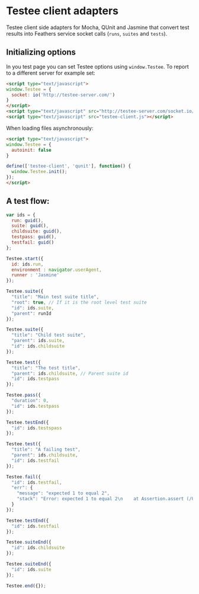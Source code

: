 # Testee client adapters

Testee client side adapters for Mocha, QUnit and Jasmine that convert test results into Feathers service socket calls (`runs`, `suites` and `tests`).

## Initializing options

In you test page you can set Testee options using `window.Testee`. To report to a different server for example set:

```html
<script type="text/javascript">
window.Testee = {
  socket: io('http://testee-server.com/')
}
</script>
<script type="text/javascript" src="http://testee-server.com/socket.io/socket.io.js"></script>
<script type="text/javascript" src="testee-client.js"></script>
```

When loading files asynchronously:

```html
<script type="text/javascript">
window.Testee = {
  autoinit: false
}

define(['testee-client', 'qunit'], function() {
  window.Testee.init();
});
</script>
```

## A test flow:

```js
var ids = {
  run: guid(),
  suite: guid(),
  childsuite: guid(),
  testpass: guid(),
  testfail: guid()
};

Testee.start({
  id: ids.run,
  environment : navigator.userAgent,
  runner : 'Jasmine'
});

Testee.suite({
  "title": "Main test suite title",
  "root": true, // If it is the root level test suite
  "id": ids.suite,
  "parent": runId
});

Testee.suite({
  "title": "Child test suite",
  "parent": ids.suite,
  "id": ids.childsuite
});

Testee.test({
  "title": "The test title",
  "parent": ids.childsuite, // Parent suite id
  "id": ids.testpass
});

Testee.pass({
  "duration": 0,
  "id": ids.testpass
});

Testee.testEnd({
  "id": ids.testspass
});

Testee.test({
  "title": "A failing test",
  "parent": ids.childsuite,
  "id": ids.testfail
});

Testee.fail({
  "id": ids.testfail,
  "err": {
    "message": "expected 1 to equal 2",
    "stack": "Error: expected 1 to equal 2\n    at Assertion.assert (/Users/daff/Development/node/swarmling/node_modules/expect.js/expect.js:99:13)\n    CUSTOM STACK TRACE"
  }
});

Testee.testEnd({
  "id": ids.testfail
});

Testee.suiteEnd({
  "id": ids.childsuite
});

Testee.suiteEnd({
  "id": ids.suite
});

Testee.end({});
```